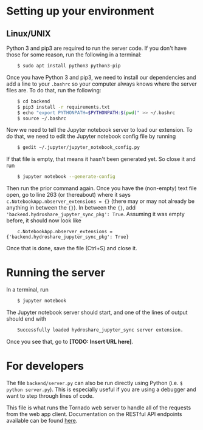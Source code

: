 # Setting up your environment

## Linux/UNIX

Python 3 and pip3 are required to run the server code. If you don't have those for some reason, run the following in a
terminal:

```bash
    $ sudo apt install python3 python3-pip
```

Once you have Python 3 and pip3, we need to install our dependencies and add a line to your `.bashrc` so your
computer always knows where the server files are. To do that, run the following:

```bash
    $ cd backend
    $ pip3 install -r requirements.txt
    $ echo "export PYTHONPATH=$PYTHONPATH:$(pwd)" >> ~/.bashrc
    $ source ~/.bashrc
```

Now we need to tell the Jupyter notebook server to load our extension. To do that, we need to edit the Jupyter notebook
config file by running

```bash
    $ gedit ~/.jupyter/jupyter_notebook_config.py
```

If that file is empty, that means it hasn't been generated yet. So close it and run

```bash
    $ jupyter notebook --generate-config
```

Then run the prior command again. Once you have the (non-empty) text file open, go to line 263 (or thereabout) where it
says `c.NotebookApp.nbserver_extensions = {}` (there may or may not already be anything in between the `{}`). In between
the `{}`, add `'backend.hydroshare_jupyter_sync_pkg': True`. Assuming it was empty before, it should now look like

```
    c.NotebookApp.nbserver_extensions = {'backend.hydroshare_jupyter_sync_pkg': True}
```

Once that is done, save the file (Ctrl+S) and close it.

# Running the server

In a terminal, run

```bash
    $ jupyter notebook
```

The Jupyter notebook server should start, and one of the lines of output should end with

```bash
    Successfully loaded hydroshare_jupyter_sync server extension.
```

Once you see that, go to **[TODO: Insert URL here]**.

# For developers

The file `backend/server.py` can also be run directly using Python (i.e. `$ python server.py`). This is especially
useful if you are using a debugger and want to step through lines of code.

This file is what runs the Tornado web server to handle all of the requests from the web app client. Documentation on
the RESTful API endpoints available can be found
[here](https://github.com/kylecombes/hydroshare-jupyter-gui/blob/dev/documentation/API_response_formats.md).
